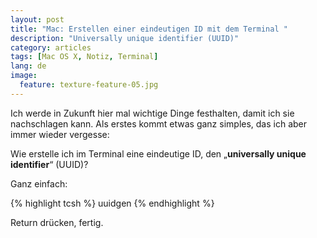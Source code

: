 ```yaml
---
layout: post
title: "Mac: Erstellen einer eindeutigen ID mit dem Terminal "
description: "Universally unique identifier (UUID)"
category: articles
tags: [Mac OS X, Notiz, Terminal]
lang: de
image:
  feature: texture-feature-05.jpg
---
```


Ich werde in Zukunft hier mal wichtige Dinge festhalten, damit ich sie nachschlagen kann. Als erstes kommt etwas ganz simples, das ich aber immer wieder vergesse:  

Wie erstelle ich im Terminal eine eindeutige ID, den „__universally unique identifier__“ (UUID)?

Ganz einfach:

{% highlight tcsh %}
uuidgen
{% endhighlight %}

Return drücken, fertig.
